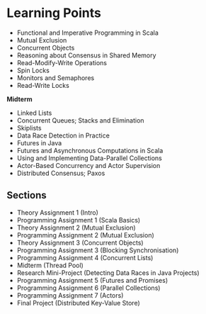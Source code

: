 
# Learning Points
* Functional and Imperative Programming in Scala
* Mutual Exclusion
* Concurrent Objects
* Reasoning about Consensus in Shared Memory
* Read-Modify-Write Operations
* Spin Locks
* Monitors and Semaphores
* Read-Write Locks

**Midterm**
* Linked Lists
* Concurrent Queues; Stacks and Elimination
* Skiplists
* Data Race Detection in Practice
* Futures in Java
* Futures and Asynchronous Computations in Scala
* Using and Implementing Data-Parallel Collections
* Actor-Based Concurrency and Actor Supervision
* Distributed Consensus; Paxos

## Sections
* Theory Assignment 1 (Intro)
* Programming Assignment 1 (Scala Basics)
* Theory Assignment 2 (Mutual Exclusion)
* Programming Assignment 2 (Mutual Exclusion)
* Theory Assignment 3 (Concurrent Objects)
* Programming Assignment 3 (Blocking Synchronisation)
* Programming Assignment 4 (Concurrent Lists)
* Midterm (Thread Pool)
* Research Mini-Project (Detecting Data Races in Java Projects)
* Programming Assignment 5 (Futures and Promises)
* Programming Assignment 6 (Parallel Collections)
* Programming Assignment 7 (Actors)
* Final Project (Distributed Key-Value Store)
